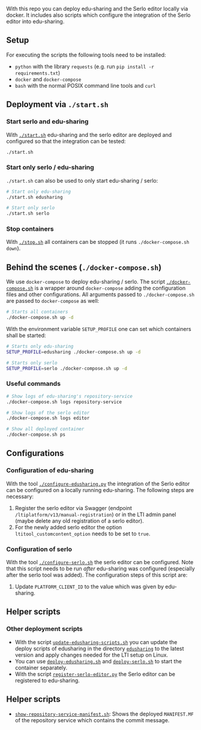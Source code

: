 With this repo you can deploy edu-sharing and the Serlo editor locally via
docker. It includes also scripts which configure the integration of the Serlo
editor into edu-sharing.

## Setup

For executing the scripts the following tools need to be installed:

- `python` with the library `requests` (e.g. run
  `pip install -r requirements.txt`)
- `docker` and `docker-compose`
- `bash` with the normal POSIX command line tools and `curl`

## Deployment via `./start.sh`

### Start serlo and edu-sharing

With [`./start.sh`](./start.sh) edu-sharing and the serlo editor are deployed
and configured so that the integration can be tested:

```bash
./start.sh
```

### Start only serlo / edu-sharing

`./start.sh` can also be used to only start edu-sharing / serlo:

```bash
# Start only edu-sharing
./start.sh edusharing

# Start only serlo
./start.sh serlo
```

### Stop containers

With [`./stop.sh`](./stop.sh) all containers can be stopped (it runs
`./docker-compose.sh down`).

## Behind the scenes (`./docker-compose.sh`)

We use `docker-compose` to deploy edu-sharing / serlo. The script
[`./docker-compose.sh`](./docker-compose.sh) is a wrapper around
`docker-compose` adding the configuration files and other configurations. All
arguments passed to `./docker-compose.sh` are passed to `docker-compose` as
well:

```bash
# Starts all containers
./docker-compose.sh up -d
```

With the environment variable `SETUP_PROFILE` one can set which containers shall
be started:

```bash
# Starts only edu-sharing
SETUP_PROFILE=edusharing ./docker-compose.sh up -d

# Starts only serlo
SETUP_PROFILE=serlo ./docker-compose.sh up -d
```

### Useful commands

```bash
# Show logs of edu-sharing's repository-service
./docker-compose.sh logs repository-service

# Show logs of the serlo editor
./docker-compose.sh logs editor

# Show all deployed container
./docker-compose.sh ps
```

## Configurations

### Configuration of edu-sharing

With the tool [`./configure-edusharing.py`](./configure-edusharing.py) the
integration of the Serlo editor can be configured on a locally running
edu-sharing. The following steps are necessary:

1. Register the serlo editor via Swagger (endpoint
   `/ltiplatform/v13/manual-registration`) or in the LTI admin panel (maybe
   delete any old registration of a serlo editor).
2. For the newly added serlo editor the option `ltitool_customcontent_option`
   needs to be set to `true`.

### Configuration of serlo

With the tool [`./configure-serlo.sh`](./configure-serlo.sh) the serlo editor
can be configured. Note that this script needs to be run _after_ edu-sharing was
configured (especially after the serlo tool was added). The configuration steps
of this script are:

1. Update `PLATFORM_CLIENT_ID` to the value which was given by edu-sharing.

## Helper scripts

### Other deployment scripts

- With the script
  [`update-edusharing-scripts.sh`](./update-edusharing-scripts.sh) you can
  update the deploy scripts of edusharing in the directory
  [`edusharing`](./edusharing) to the latest version and apply changes needed
  for the LTI setup on Linux.
- You can use [`deploy-edusharing.sh`](./deploy-edusharing.sh) and
  [`deploy-serlo.sh`](./deploy-serlo.sh) to start the container separately.
- With the script [`register-serlo-editor.py`](./register-serlo-editor.py) the
  Serlo editor can be registered to edu-sharing.

## Helper scripts

- [`show-repository-service-manifest.sh`](./show-repository-service-manifest.sh):
  Shows the deployed `MANIFEST.MF` of the repository service which contains the
  commit message.
